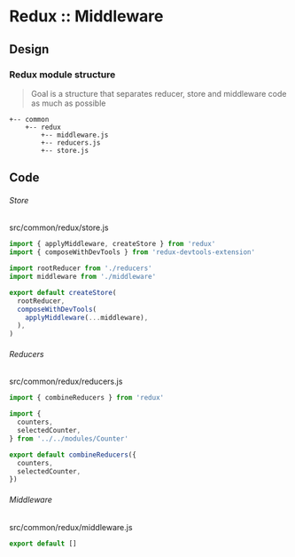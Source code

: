 # Redux :: Middleware

## Design

### Redux module structure

> Goal is a structure that separates reducer, store and middleware code as much as possible

```text
+-- common
    +-- redux
        +-- middleware.js
        +-- reducers.js
        +-- store.js
```

## Code

###### Store

src/common/redux/store.js

```javascript
import { applyMiddleware, createStore } from 'redux'
import { composeWithDevTools } from 'redux-devtools-extension'

import rootReducer from './reducers'
import middleware from './middleware'

export default createStore(
  rootReducer,
  composeWithDevTools(
    applyMiddleware(...middleware),
  ),
)
```

###### Reducers

src/common/redux/reducers.js

```javascript
import { combineReducers } from 'redux'

import {
  counters,
  selectedCounter,
} from '../../modules/Counter'

export default combineReducers({
  counters,
  selectedCounter,
})
```

###### Middleware

src/common/redux/middleware.js

```javascript
export default []
```

